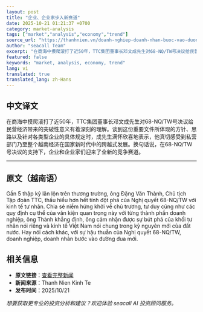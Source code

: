 ```yaml
---
layout: post
title: "企业、企业家步入新赛道"
date: 2025-10-21 01:21:37 +0700
category: market-analysis
tags: ["market","analysis","economy","trend"]
source_url: "https://thanhnien.vn/doanh-nghiep-doanh-nhan-buoc-vao-duong-dua-moi-185251017151647833.htm"
author: "seacall Team"
excerpt: "在商海中摸爬滚打了近50年，TTC集团董事长邓文成先生对68-NQ/TW号决议给民营经济带来的突破性意义有着深刻的理解。谈到这份重要文件所体现的方针、思路以及针对各类型企业的具体规定时，成先生满怀欣喜地表示，他真切感受到私营部门乃至整个越南经济在国家新时代中的跨越式发展。换句话说，在68-NQ/TW号决议的支持下，企业和企业家们迎来了全新的竞争赛道。..."
featured: false
keywords: "market, analysis, economy, trend"
lang: vi
translated: true
translated_lang: zh-Hans
---
```


## 中文译文

在商海中摸爬滚打了近50年，TTC集团董事长邓文成先生对68-NQ/TW号决议给民营经济带来的突破性意义有着深刻的理解。谈到这份重要文件所体现的方针、思路以及针对各类型企业的具体规定时，成先生满怀欣喜地表示，他真切感受到私营部门乃至整个越南经济在国家新时代中的跨越式发展。换句话说，在68-NQ/TW号决议的支持下，企业和企业家们迎来了全新的竞争赛道。

---

## 原文（越南语）

Gần 5 thập kỷ lăn lộn tr&ecirc;n thương trường, &ocirc;ng Đặng Văn Th&agrave;nh, Chủ tịch Tập đo&agrave;n TTC, thấu hiểu hơn hết t&iacute;nh đột ph&aacute; của Nghị quyết 68-NQ/TW với kinh tế tư nh&acirc;n. Chia sẻ niềm hứng khởi về chủ trương, tư duy cũng như c&aacute;c quy định cụ thể của văn kiện quan trọng n&agrave;y với từng th&agrave;nh phần doanh nghiệp, &ocirc;ng Th&agrave;nh khẳng định, &ocirc;ng cảm nhận được sự bứt ph&aacute; của khối tư nh&acirc;n n&oacute;i ri&ecirc;ng v&agrave; kinh tế Việt Nam n&oacute;i chung trong kỷ nguy&ecirc;n mới của đất nước. Hay n&oacute;i c&aacute;ch kh&aacute;c, với sự hậu thuẫn của Nghị quyết 68-NQ/TW, doanh nghiệp, doanh nh&acirc;n bước v&agrave;o đường đua mới.

## 相关信息

- **原文链接**：[查看完整新闻](https://thanhnien.vn/doanh-nghiep-doanh-nhan-buoc-vao-duong-dua-moi-185251017151647833.htm)
- **新闻来源**：Thanh Nien Kinh Te
- **发布时间**：2025/10/21

*想要获取更专业的投资分析和建议？欢迎体验 seacall AI 投资顾问服务。*